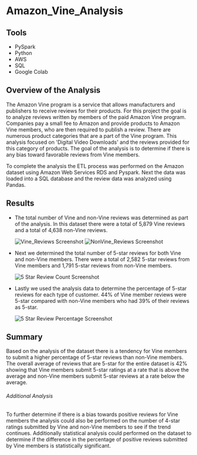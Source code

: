 # Amazon_Vine_Analysis

## Tools
* PySpark
* Python
* AWS
* SQL
* Google Colab


## Overview of the Analysis
The Amazon Vine program is a service that allows manufacturers and publishers to receive reviews for their products. For this project the goal is to analyze reviews written by members of the paid Amazon Vine program. Companies pay a small fee to Amazon and provide products to Amazon Vine members, who are then required to publish a review. There are numerous product categories that are a part of the Vine program. This analysis focused on 'Digital Video Downloads' and the reviews provided for this category of products. The goal of the analysis is to determine if there is any bias toward favorable reviews from Vine members. 

To complete the analysis the ETL process was performed on the Amazon dataset using Amazon Web Services RDS and Pyspark. Next the data was loaded into a SQL database and the review data was analyzed using Pandas. 

## Results

- The total number of Vine and non-Vine reviews was determined as part of the analysis. In this dataset there were a total of 5,879 Vine reviews and a total of 4,638 non-Vine reviews. 

    ![Vine_Reviews Screenshot ](https://user-images.githubusercontent.com/96552268/166148338-72a4dc86-0720-45d4-8915-b34db8a36a40.png)
    ![NonVine_Reviews Screenshot ](https://user-images.githubusercontent.com/96552268/166148343-70deaf53-fd68-4b7f-87dd-e8e2c3942e82.png)

- Next we determined the total number of 5-star reviews for both Vine and non-Vine members. There were a total of 2,582 5-star reviews from Vine members and 1,791 5-star reviews from non-Vine members. 

  ![5 Star Review Count Screenshot](https://user-images.githubusercontent.com/96552268/166148438-cf9a56a8-114c-42a4-833b-77d650f67e30.png)

- Lastly we used the analysis data to determine the percentage of 5-star reviews for each type of customer. 44% of Vine member reviews were 5-star compared with non-Vine members who had 39% of their reviews as 5-star.


  ![5 Star Review Percentage Screenshot](https://user-images.githubusercontent.com/96552268/166148599-527e2c31-631c-4df5-8b22-9bddee33334c.png)

## Summary

Based on the analysis of the dataset there is a tendency for Vine members to submit a higher percentage of 5-star reviews than non-Vine members. The overall average of reviews that are 5-star for the entire dataset is 42% showing that Vine members submit 5-star ratings at a rate that is above the average and non-Vine members submit 5-star reviews at a rate below the average.  

###### Additional Analysis

To further determine if there is a bias towards positive reviews for Vine members the analysis could also be performed on the number of 4-star ratings submitted by Vine and non-Vine members to see if the trend continues. Additionally statistical analysis could performed on the dataset to determine if the difference in the percentage of positive reviews submitted by Vine members is statistically significant. 
